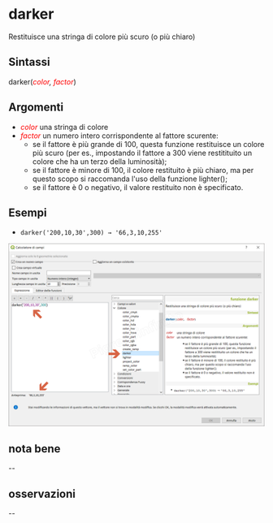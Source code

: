 # darker

Restituisce una stringa di colore più scuro (o più chiaro)

## Sintassi

darker(_<span style="color:red;">color</span>, <span style="color:red;">factor</span>_)

## Argomenti

* _<span style="color:red;">color</span>_ una stringa di colore
* _<span style="color:red;">factor</span>_ un numero intero corrispondente al fattore scurente:
    * se il fattore è più grande di 100, questa funzione restituisce un colore più scuro (per es., impostando il fattore a 300 viene restitituito un colore che ha un terzo della luminosità);
    * se il fattore è minore di 100, il colore restituito è più chiaro, ma per questo scopo si raccomanda l'uso della funzione lighter();
    * se il fattore è 0 o negativo, il valore restituito non è specificato.

## Esempi

* `darker('200,10,30',300) → '66,3,10,255'`

![](/img/colore/darker/darker1.png)

## nota bene

--

## osservazioni

--
